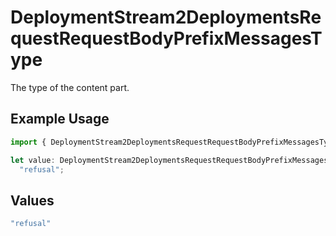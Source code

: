 # DeploymentStream2DeploymentsRequestRequestBodyPrefixMessagesType

The type of the content part.

## Example Usage

```typescript
import { DeploymentStream2DeploymentsRequestRequestBodyPrefixMessagesType } from "@orq-ai/node/models/operations";

let value: DeploymentStream2DeploymentsRequestRequestBodyPrefixMessagesType =
  "refusal";
```

## Values

```typescript
"refusal"
```